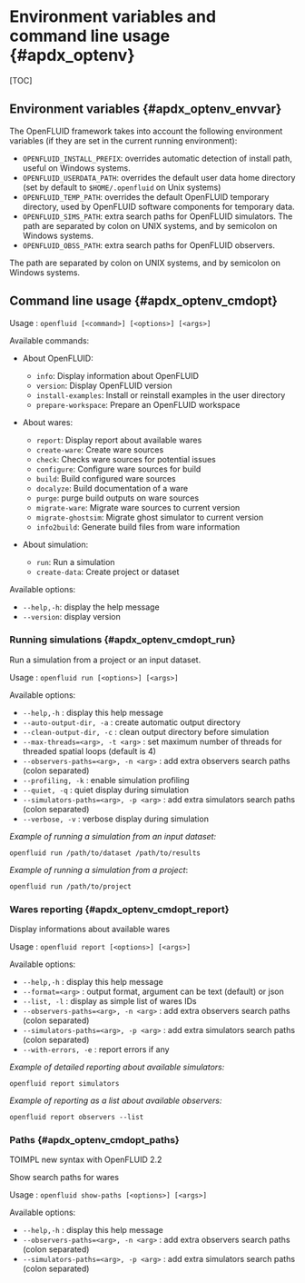 # Environment variables and command line usage {#apdx_optenv}

[TOC]

## Environment variables {#apdx_optenv_envvar}

The OpenFLUID framework takes into account the following environment
variables (if they are set in the current running environment):

* `OPENFLUID_INSTALL_PREFIX`: overrides automatic detection of install path, useful on Windows systems.
* `OPENFLUID_USERDATA_PATH`: overrides the default user data home directory (set by default to `$HOME/.openfluid` on Unix systems)
* `OPENFLUID_TEMP_PATH`: overrides the default OpenFLUID temporary directory, used by OpenFLUID software components for temporary data.
* `OPENFLUID_SIMS_PATH`: extra search paths for OpenFLUID simulators. 
The path are separated by colon on UNIX systems, and by semicolon on Windows systems. 
* `OPENFLUID_OBSS_PATH`: extra search paths for OpenFLUID observers. 

The path are separated by colon on UNIX systems, and by semicolon on Windows systems. 


## Command line usage {#apdx_optenv_cmdopt}

Usage : `openfluid [<command>] [<options>] [<args>]`


Available commands:
* About OpenFLUID: 
   * `info`:                 Display information about OpenFLUID
   * `version`:              Display OpenFLUID version
   * `install-examples`:     Install or reinstall examples in the user directory
   * `prepare-workspace`:    Prepare an OpenFLUID workspace

* About wares: 
   * `report`:               Display report about available wares
   * `create-ware`:          Create ware sources
   * `check`:                Checks ware sources for potential issues
   * `configure`:            Configure ware sources for build
   * `build`:                Build configured ware sources
   * `docalyze`:             Build documentation of a ware
   * `purge`:                purge build outputs on ware sources
   * `migrate-ware`:         Migrate ware sources to current version
   * `migrate-ghostsim`:     Migrate ghost simulator to current version
   * `info2build`:           Generate build files from ware information

* About simulation: 
   * `run`:                  Run a simulation
   * `create-data`:          Create project or dataset


Available options:

* `--help,-h`: display the help message
* `--version`: display version


### Running simulations {#apdx_optenv_cmdopt_run}

Run a simulation from a project or an input dataset.

Usage : `openfluid run [<options>] [<args>]`

Available options:

* `--help,-h` : display this help message
* `--auto-output-dir, -a` : create automatic output directory
* `--clean-output-dir, -c` : clean output directory before simulation
* `--max-threads=<arg>, -t <arg>` : set maximum number of threads for threaded spatial loops (default is 4)
* `--observers-paths=<arg>, -n <arg>` : add extra observers search paths (colon separated)
* `--profiling, -k` : enable simulation profiling
* `--quiet, -q` : quiet display during simulation
* `--simulators-paths=<arg>, -p <arg>` : add extra simulators search paths (colon separated)
* `--verbose, -v` : verbose display during simulation


_Example of running a simulation from an input dataset:_
```
openfluid run /path/to/dataset /path/to/results
``` 

_Example of running a simulation from a project_:
```
openfluid run /path/to/project
``` 


### Wares reporting {#apdx_optenv_cmdopt_report}

Display informations about available wares

Usage : `openfluid report [<options>] [<args>]`

Available options:

* `--help,-h` : display this help message
* `--format=<arg>` : output format, argument can be text (default) or json
* `--list, -l` : display as simple list of wares IDs
* `--observers-paths=<arg>, -n <arg>` : add extra observers search paths (colon separated)
* `--simulators-paths=<arg>, -p <arg>` : add extra simulators search paths (colon separated)
* `--with-errors, -e` : report errors if any

_Example of detailed reporting about available simulators:_
```
openfluid report simulators
``` 

_Example of reporting as a list about available observers:_
```
openfluid report observers --list
``` 


### Paths {#apdx_optenv_cmdopt_paths}
TOIMPL new syntax with OpenFLUID 2.2

Show search paths for wares

Usage : `openfluid show-paths [<options>] [<args>]`

Available options:

* `--help,-h` : display this help message
* `--observers-paths=<arg>, -n <arg>` : add extra observers search paths (colon separated)
* `--simulators-paths=<arg>, -p <arg>` : add extra simulators search paths (colon separated)
